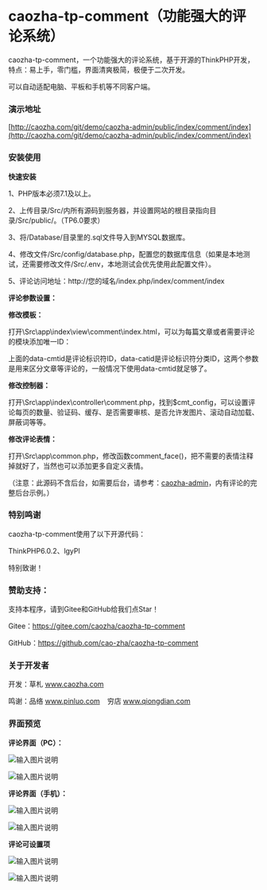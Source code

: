 # caozha-tp-comment（功能强大的评论系统）

caozha-tp-comment，一个功能强大的评论系统，基于开源的ThinkPHP开发，特点：易上手，零门槛，界面清爽极简，极便于二次开发。

可以自动适配电脑、平板和手机等不同客户端。

### 演示地址

[http://caozha.com/git/demo/caozha-admin/public/index/comment/index](http://caozha.com/git/demo/caozha-admin/public/index/comment/index)


### 安装使用

**快速安装**

1、PHP版本必须7.1及以上。

2、上传目录/Src/内所有源码到服务器，并设置网站的根目录指向目录/Src/public/。（TP6.0要求）

3、将/Database/目录里的.sql文件导入到MYSQL数据库。

4、修改文件/Src/config/database.php，配置您的数据库信息（如果是本地测试，还需要修改文件/Src/.env，本地测试会优先使用此配置文件）。

5、评论访问地址：http://您的域名/index.php/index/comment/index


**评论参数设置：**

**修改模板：** 

打开\Src\app\index\view\comment\index.html，可以为每篇文章或者需要评论的模块添加唯一ID：

<div class="pl-520am" data-cmtid="act_1" data-catid="0" ></div>

上面的data-cmtid是评论标识符ID，data-catid是评论标识符分类ID，这两个参数是用来区分文章等评论的，一般情况下使用data-cmtid就足够了。

**修改控制器：** 

打开\Src\app\index\controller\comment.php，找到$cmt_config，可以设置评论每页的数量、验证码、缓存、是否需要审核、是否允许发图片、滚动自动加载、屏蔽词等等。

**修改评论表情：** 

打开\Src\app\common.php，修改函数comment_face()，把不需要的表情注释掉就好了，当然也可以添加更多自定义表情。


（注意：此源码不含后台，如需要后台，请参考：[caozha-admin](http://https://gitee.com/caozha/caozha-admin)，内有评论的完整后台示例。）

### 特别鸣谢

caozha-tp-comment使用了以下开源代码：

ThinkPHP6.0.2、lgyPl

特别致谢！

### 赞助支持：

支持本程序，请到Gitee和GitHub给我们点Star！

Gitee：https://gitee.com/caozha/caozha-tp-comment

GitHub：https://github.com/cao-zha/caozha-tp-comment

### 关于开发者

开发：草札 www.caozha.com

鸣谢：品络 www.pinluo.com  &ensp;  穷店 www.qiongdian.com


### 界面预览


**评论界面（PC）：**

![输入图片说明](https://images.gitee.com/uploads/images/2020/0611/145140_3e613b5d_7397417.png "16.png")

![输入图片说明](https://images.gitee.com/uploads/images/2020/0611/135914_73eb0310_7397417.png "19.png")

  
  

**评论界面（手机）：**

![输入图片说明](https://images.gitee.com/uploads/images/2020/0612/152711_77208177_7397417.jpeg "5.jpg")

 
![输入图片说明](https://images.gitee.com/uploads/images/2020/0612/152720_633821db_7397417.jpeg "6.jpg")
 

**评论可设置项**

![输入图片说明](https://images.gitee.com/uploads/images/2020/0612/152735_00559f2d_7397417.png "1.png")

 
 
![输入图片说明](https://images.gitee.com/uploads/images/2020/0612/152743_d68c30f1_7397417.png "2.png")

